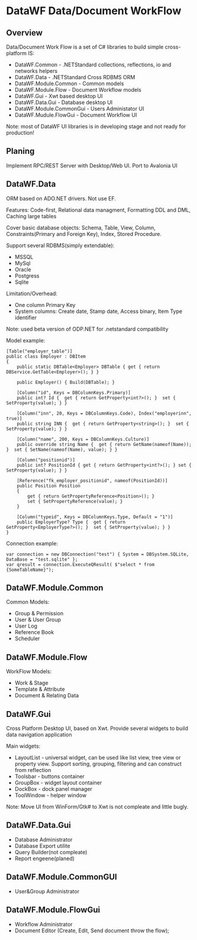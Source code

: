 # DataWF Data/Document WorkFlow

## Overview

Data/Document Work Flow is a set of C# libraries to build simple cross-platform IS:

- DataWF.Common - .NETStandard collections, reflections, io and networks helpers
- DataWF.Data - .NETStandard Cross RDBMS ORM
- DataWF.Module.Common - Common models
- DataWF.Module.Flow - Document Workflow models
- DataWF.Gui - Xwt based desktop UI
- DataWF.Data.Gui - Database desktop UI
- DataWF.Module.CommonGui - Users Administator UI
- DataWF.Mudule.FlowGui - Document Workflow UI

Note: most of DataWF UI libraries is in developing stage and not ready for production!

## Planing

Implement RPC/REST Server with Desktop/Web UI.
Port to Avalonia UI

## DataWF.Data

ORM based on ADO.NET drivers. Not use EF.

Features: Code-first, Relational data managment, Formatting DDL and DML, Caching large tables

Cover basic database objects: Schema, Table, View, Column, Constraints(Primary and Foreign Key), Index, Stored Procedure.

Support several RDBMS(simply extendable):

- MSSQL
- MySql
- Oracle
- Postgress
- Sqlite

Limitation/Overhead:

- One column Primary Key
- System columns: Create date, Stamp date, Access binary, Item Type identifier

Note: used beta version of ODP.NET for .netstandard compatibility

Model example:

    [Table("employer_table")]
    public class Employer : DBItem
    {
        public static DBTable<Employer> DBTable { get { return DBService.GetTable<Employer>(); } }

        public Employer() { Build(DBTable); }

        [Column("id", Keys = DBColumnKeys.Primary)]
        public int? Id {  get { return GetProperty<int?>(); }  set { SetProperty(value); } }

        [Column("inn", 20, Keys = DBColumnKeys.Code), Index("employerinn", true)]
        public string INN {  get { return GetProperty<string>(); }  set { SetProperty(value); } }

        [Column("name", 200, Keys = DBColumnKeys.Culture)]
        public override string Name {  get { return GetName(nameof(Name)); }  set { SetName(nameof(Name), value); } }

        [Column("positionid")]
        public int? PositionId { get { return GetProperty<int?>(); } set { SetProperty(value); } }

        [Reference("fk_employer_positionid", nameof(PositionId))]
        public Position Position
        {
            get { return GetPropertyReference<Position>(); }
            set { SetPropertyReference(value); }
        }

        [Column("typeid", Keys = DBColumnKeys.Type, Default = "1")]
        public EmployerType? Type {  get { return GetProperty<EmployerType?>(); }  set { SetProperty(value); } }
    }

Connection example:

    var connection = new DBConnection("test") { System = DBSystem.SQLite, DataBase = "test.sqlite" };
    var qresult = connection.ExecuteQResult( $"select * from {SomeTableName}");

## DataWF.Module.Common

Common Models:

- Group & Permission
- User & User Group
- User Log
- Reference Book
- Scheduler

## DataWF.Module.Flow

WorkFlow Models:

- Work & Stage
- Template & Attribute
- Document & Relating Data

## DataWF.Gui

Cross Platform Desktop UI, based on Xwt. Provide several widgets to build data navigation application

Main widgets:

- LayoutList - universal widget, can be used like list view, tree view or property view. Support sorting, grouping, filtering and can construct from reflection
- Toolsbar - buttons container
- GroupBox - widget layout container
- DockBox - dock panel manager
- ToolWindow - helper window

Note: Move UI from WinForm/Gtk# to Xwt is not compleate and little bugly.

## DataWF.Data.Gui

- Database Administrator
- Database Export utilite
- Query Builder(not compleate)
- Report engeene(planed)

## DataWF.Module.CommonGUI

- User&Group Administrator

## DataWF.Module.FlowGui

- Workflow Administrator
- Document Editor (Create, Edit, Send document throw the flow);